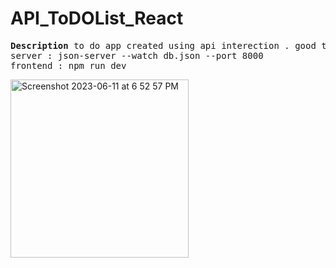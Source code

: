 # API_ToDOList_React
<pre>
<b>Description </b>to do app created using api interection . good to learn basic api methods .
server : json-server --watch db.json --port 8000
frontend : npm run dev
</pre>
<img width="285" alt="Screenshot 2023-06-11 at 6 52 57 PM" src="https://github.com/Shubhamraut01/API_ToDOList_React/assets/98621723/ab59acea-dd86-48e4-bbae-44b255679101">


